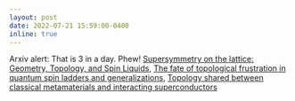 ```yaml
---
layout: post
date: 2022-07-21 15:59:00-0400
inline: true
---
```


Arxiv alert: That is 3 in a day. Phew! [Supersymmetry on the lattice: Geometry, Topology, and Spin Liquids](https://arxiv.org/abs/2207.09475), [The fate of topological frustration in quantum spin ladders and generalizations](https://arxiv.org/abs/2207.09549), [Topology shared between classical metamaterials and interacting superconductors](https://arxiv.org/abs/2207.10045)
